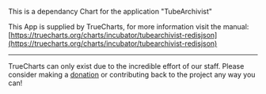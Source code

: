 This is a dependancy Chart for the application "TubeArchivist"

This App is supplied by TrueCharts, for more information visit the manual: [https://truecharts.org/charts/incubator/tubearchivist-redisjson](https://truecharts.org/charts/incubator/tubearchivist-redisjson)

---

TrueCharts can only exist due to the incredible effort of our staff.
Please consider making a [donation](https://truecharts.org/about/sponsor) or contributing back to the project any way you can!
